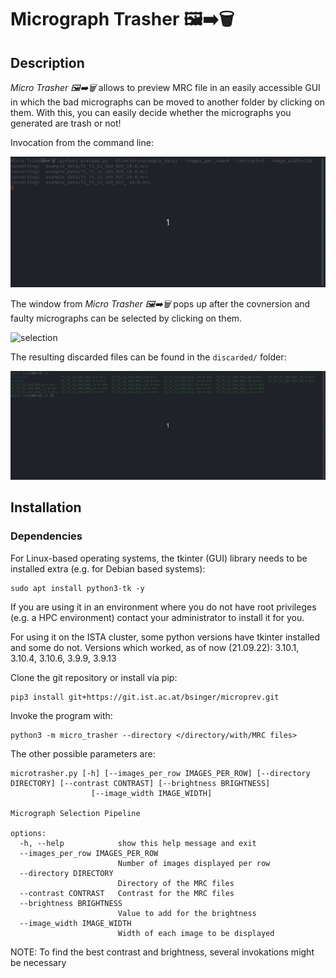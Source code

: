 # Micrograph Trasher 🖼➡🗑

## Description

*Micro Trasher 🖼➡🗑* allows to preview MRC file in an easily accessible GUI in which the bad micrographs can be moved to another folder by clicking on them. With this, you can easily decide whether the micrographs you generated are trash or not!

Invocation from the command line:

![invocation](invoc.gif)

The window from *Micro Trasher 🖼➡🗑* pops up after the covnersion and faulty micrographs can be selected by clicking on them.

![selection](select.gif)

The resulting discarded files can be found in the ```discarded/``` folder:

![folders](folder.gif)

## Installation

### Dependencies


For Linux-based operating systems, the tkinter (GUI) library needs to be installed extra (e.g. for Debian based systems):

```
sudo apt install python3-tk -y
```

If you are using it in an environment where you do not have root privileges (e.g. a HPC environment) contact your administrator to install it for you.

For using it on the ISTA cluster, some python versions have tkinter installed and some do not. Versions which worked, as of now (21.09.22): 3.10.1, 3.10.4, 3.10.6, 3.9.9, 3.9.13

Clone the git repository or install via pip:

```
pip3 install git+https://git.ist.ac.at/bsinger/microprev.git
```

Invoke the program with:

```
python3 -m micro_trasher --directory </directory/with/MRC files>
```

The other possible parameters are:

``` 
microtrasher.py [-h] [--images_per_row IMAGES_PER_ROW] [--directory DIRECTORY] [--contrast CONTRAST] [--brightness BRIGHTNESS]
                  [--image_width IMAGE_WIDTH]

Micrograph Selection Pipeline

options:
  -h, --help            show this help message and exit
  --images_per_row IMAGES_PER_ROW
                        Number of images displayed per row
  --directory DIRECTORY
                        Directory of the MRC files
  --contrast CONTRAST   Contrast for the MRC files
  --brightness BRIGHTNESS
                        Value to add for the brightness
  --image_width IMAGE_WIDTH
                        Width of each image to be displayed
```
 
NOTE: To find the best contrast and brightness, several invokations might be necessary
